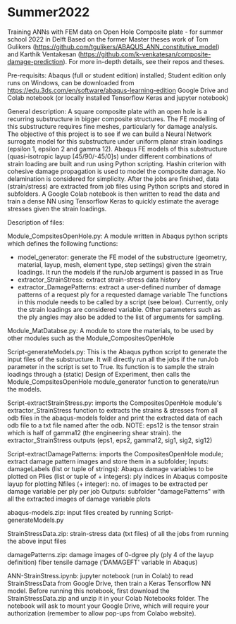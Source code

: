 # Summer2022
Training ANNs with FEM data on Open Hole Composite plate - for summer school 2022 in Delft
Based on the former Master theses work of Tom Gulikers (https://github.com/tgulikers/ABAQUS_ANN_constitutive_model) and Karthik Ventakesan (https://github.com/k-venkatesan/composite-damage-prediction). For more in-depth details, see their repos and theses.

Pre-requisits:
  Abaqus (full or student edition) installed; Student edition only runs on Windows, can be downloaded from https://edu.3ds.com/en/software/abaqus-learning-edition
  Google Drive and Colab notebook (or locally installed Tensorflow Keras and jupyter notebook)

General description:
  A square composite plate with an open hole is a recurring substructure in bigger composite structures. The FE modelling of this substructure requires fine meshes, particularly for damage analysis. The objective of this project is to see if we can build a Neural Network surrogate model for this substructure under uniform planar strain loadings (epsilon 1, epsilon 2 and gamma 12). Abaqus FE models of this substructure (quasi-isotropic layup [45/90/-45/0]s) under different combinations of strain loading are built and run using Python scripting. Hashin criterion with cohesive damage propagation is used to model the composite damage. No delamination is considered for simplicity. After the jobs are finished, data (strain/stress) are extracted from job files using Python scripts and stored in subfolders. A Google Colab notebook is then written to read the data and train a dense NN using Tensorflow Keras to quickly estimate the average stresses given the strain loadings.

Description of files:

Module_CompsitesOpenHole.py:
  A module written in Abaqus python scripts which defines the following functions:
  - model_generator: generate the FE model of the substructure (geometry, material, layup, mesh, element type, step settings) given the strain loadings. It run the models if the runJob argument is passed in as True
  - extractor_StrainStress: extract strain-stress data history
  - extractor_DamagePatterns: extract a user-defined number of damage patterns of a request ply for a requested damage variable 
  The functions in this module needs to be called by a script (see below). Currently, only the strain loadings are considered variable. Other parameters such as the ply angles may also be added to the list of arguments for sampling.

Module_MatDatabse.py:
  A module to store the materials, to be used by other modules such as the Module_CompositesOpenHole

Script-generateModels.py:
  This is the Abaqus python script to generate the input files of the substructure. It will directly run all the jobs if the runJob parameter in the script is set to True. Its function is to sample the strain loadings through a (static) Design of Experiment, then calls the Module_CompsitesOpenHole module_generator function to generate/run the models.
  
Script-extractStrainStress.py:
  imports the CompositesOpenHole module's extractor_StrainStress function to extracts the strains & stresses from all odb files in the abaqus-models folder and print the extracted data of each odb file to a txt file named after the odb.
NOTE: eps12 is the tensor strain which is half of gamma12 (the engineering shear strain). the extractor_StrainStress outputs (eps1, eps2, gamma12, sig1, sig2, sig12)

Script-extractDamagePatterns:
  imports the CompositesOpenHole module; extract damage pattern images and store them in a subfolder;
  Inputs:
    damageLabels (list or tuple of strings): Abaqus damage variables to be plotted on 
    Plies (list or tuple of + integers): ply indices in Abaqus composite layup for plotting
    Nfiles (+ integer): no. of images to be extracted per damage variable per ply per job
  Outputs:
    subfolder "damagePatterns" with all the extracted images of damage variable plots

abaqus-models.zip: input files created by running Script-generateModels.py

StrainStressData.zip: strain-stress data (txt files) of all the jobs from running the above input files

damagePatterns.zip: damage images of 0-dgree ply (ply 4 of the layup definition) fiber tensile damage ('DAMAGEFT' variable in Abaqus)

ANN-StrainStress.ipynb: jupyter notebook (run in Colab) to read StrainStressData from Google Drive, then train a Keras Tensorflow NN model. Before running this notebook, first download the StrainStressData.zip and unzip it in your Colab Notebooks folder. The notebook will ask to mount your Google Drive, which will require your authorization (remember to allow pop-ups from Colabo website).
